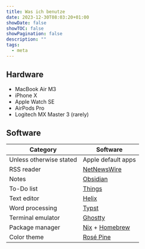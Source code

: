 ```yaml
---
title: Was ich benutze
date: 2023-12-30T08:03:20+01:00
showDate: false
showTOC: false
showPagination: false
description: ""
tags:
  - meta
---
```


## Hardware

- MacBook Air M3
- iPhone X
- Apple Watch SE
- AirPods Pro
- Logitech MX Master 3 (rarely)

## Software

| Category                | Software                                               |
| ----------------------- | ------------------------------------------------------ |
| Unless otherwise stated | Apple default apps                                     |
| RSS reader              | [NetNewsWire](https://netnewswire.com)                 |
| Notes                   | [Obsidian](https://obsidian.md)                        |
| To-Do list              | [Things](https://culturedcode.com/things)              |
| Text editor             | [Helix](https://helix-editor.com)                      |
| Word processing         | [Typst](https://typst.app)                             |
| Terminal emulator       | [Ghostty](https://github.com/mitchellh/ghostty)        |
| Package manager         | [Nix](https://nixos.org) + [Homebrew](https://brew.sh) |
| Color theme             | [Rosé Pine](https://rosepinetheme.com)                 |
